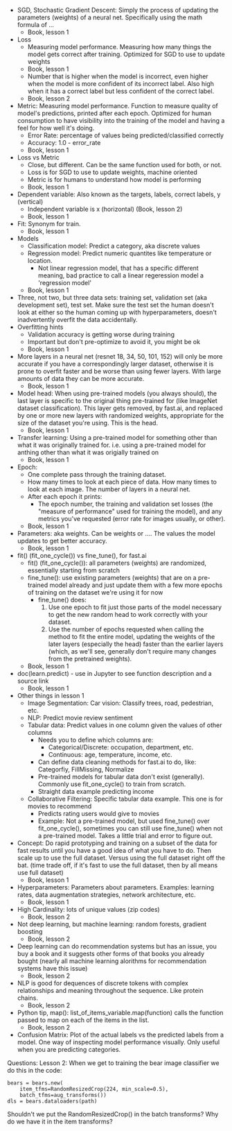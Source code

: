 - SGD, Stochastic Gradient Descent: Simply the process of updating the parameters
(weights) of a neural net. Specifically using the math formula of ...
    - Book, lesson 1
- Loss
    - Measuring model performance. Measuring how many things the model gets correct
    after training. Optimized for SGD to use to update weights
    - Book, lesson 1
    - Number that is higher when the model is incorrect, even higher when the model is
    more confident of its incorrect label. Also high when it has a correct label but
    less confident of the correct label.
    - Book, lesson 2
- Metric: Measuring model performance. Function to measure quality of model's
predictions, printed after each epoch. Optimized for human consumption to have
visibility into the training of the model and having a feel for how well it's doing.
    - Error Rate: percentage of values being predicted/classified correctly
    - Accuracy: 1.0 - error_rate
    - Book, lesson 1
- Loss vs Metric
    - Close, but different. Can be the same function used for both, or not.
    - Loss is for SGD to use to update weights, machine oriented
    - Metric is for humans to understand how model is performing
    - Book, lesson 1
- Dependent variable: Also known as the targets, labels, correct labels, y (vertical)
    - Independent variable is x (horizontal) (Book, lesson 2)
    - Book, lesson 1
- Fit: Synonym for train.
    - Book, lesson 1
- Models
    - Classification model: Predict a category, aka discrete values
    - Regression model: Predict numeric quantites like temperature or location.
        - Not linear regression model, that has a specific different meaning, bad
        practice to call a linear regeression model a 'regression model'
    - Book, lesson 1
- Three, not two, but three data sets: training set, validation set (aka development
set), test set. Make sure the test set the human doesn't look at either so the human
coming up with hyperparameters, doesn't inadvertently overfit the data accidentally.
- Overfitting hints
    - Validation accuracy is getting worse during training
    - Important but don't pre-optimize to avoid it, you might be ok
    - Book, lesson 1
- More layers in a neural net (resnet 18, 34, 50, 101, 152) will only be more accurate
if you have a correspondingly larger dataset, otherwise it is prone to overfit faster
and be worse than using fewer layers. With large amounts of data they can be more
accurate.
    - Book, lesson 1
- Model head: When using pre-trained models (you always should), the last layer is
specific to the original thing pre-trained for (like ImageNet dataset classification).
This layer gets removed, by fast.ai, and replaced by one or more new layers with
randomized weights, appropriate for the size of the dataset you're using. This is the
head.
    - Book, lesson 1
- Transfer learning: Using a pre-trained model for something other than what it was
originally trained for. i.e. using a pre-trained model for anthing other than what it
was origially trained on
    - Book, lesson 1
- Epoch: 
    - One complete pass through the training dataset.
    - How many times to look at each piece of data. How many times to look at each
    image. The number of layers in a neural net.
    - After each epoch it prints:
        - The epoch number, the training and validation set losses (the "measure of
        performance" used for training the model), and any metrics you've requested
        (error rate for images usually, or other).
    - Book, lesson 1
- Parameters: aka weights. Can be weights or .... The values the model updates to get
better accuracy.
    - Book, lesson 1
- fit() (fit_one_cycle()) vs fine_tune(), for fast.ai
    - fit() (fit_one_cycle()): all parameters (weights) are randomized, essentially starting from scratch
    - fine_tune(): use existing parameters (weights) that are on a pre-trained model
    already and just update them with a few more epochs of training on the dataset we're
    using it for now
        - fine_tune() does:
            1. Use one epoch to fit just those parts of the model necessary to get the
            new random head to work correctly with your dataset.
            2. Use the number of epochs requested when calling the method to fit the
            entire model, updating the weights of the later layers (especially the head)
            faster than the earlier layers (which, as we'll see, generally don't require
            many changes from the pretrained weights).
    - Book, lesson 1
- doc(learn.predict) - use in Jupyter to see function description and a source link
    - Book, lesson 1
- Other things in lesson 1
    - Image Segmentation: Car vision: Classify trees, road, pedestrian, etc.
    - NLP: Predict movie review sentiment
    - Tabular data: Predict values in one column given the values of other columns
        - Needs you to define which columns are:
            - Categorical/Discrete: occupation, department, etc.
            - Continuous: age, temperature, income, etc.
        - Can define data cleaning methods for fast.ai to do, like: Categorfiy,
        FillMissing, Normalize
        - Pre-trained models for tabular data don't exist (generally). Commonly use
        fit_one_cycle() to train from scratch.
        - Straight data example predicting income
    - Collaborative Filtering: Specific tabular data example. This one is for movies to
    recommend
        - Predicts rating users would give to movies
        - Example: Not a pre-trained model, but used fine_tune() over fit_one_cycle(),
        sometimes you can still use fine_tune() when not a pre-trained model. Takes a
        little trial and error to figure out.
- Concept: Do rapid prototyping and training on a subset of the data for fast results
until you have a good idea of what you have to do. Then scale up to use the full
dataset. Versus using the full dataset right off the bat. (time trade off, if it's fast
to use the full dataset, then by all means use full dataset)
    - Book, lesson 1
- Hyperparameters: Parameters about parameters. Examples: learning rates, data
augmentation strategies, network architecture, etc.
    - Book, lesson 1
- High Cardinality: lots of unique values (zip codes)
    - Book, lesson 2
- Not deep learning, but machine learning: random forests, gradient boosting
    - Book, lesson 2
- Deep learning can do recommendation systems but has an issue, you buy a book and it
suggests other forms of that books you already bought (nearly all machine learning
alorithms for recommendation systems have this issue)
    - Book, lesson 2
- NLP is good for dequences of discrete tokens with complex relationships and meaning
throughout the sequence. Like protein chains.
    - Book, lesson 2
- Python tip, map(): list_of_items_variable.map(function) calls the function passed to
map on each of the items in the list.
    - Book, lesson 2
- Confusion Matrix: Plot of the actual labels vs the predicted labels from a model.
One way of inspecting model performance visually. Only useful when you are predicting
categories.

Questions:
Lesson 2: When we get to training the bear image classifier we do this in the code:
```
bears = bears.new(
    item_tfms=RandomResizedCrop(224, min_scale=0.5),
    batch_tfms=aug_transforms())
dls = bears.dataloaders(path)
```
Shouldn't we put the RandomResizedCrop() in the batch transforms? Why do we have it in
the item transforms?